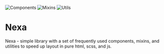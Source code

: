 ![Components](https://img.shields.io/badge/Components-6-blue)
![Mixins](https://img.shields.io/badge/Mixins-8-green)
![Utils](https://img.shields.io/badge/Utils-100-orange)

# Nexa

Nexa - simple library with a set of frequently used components, mixins, and utilities to speed up layout in pure html, scss, and js.
